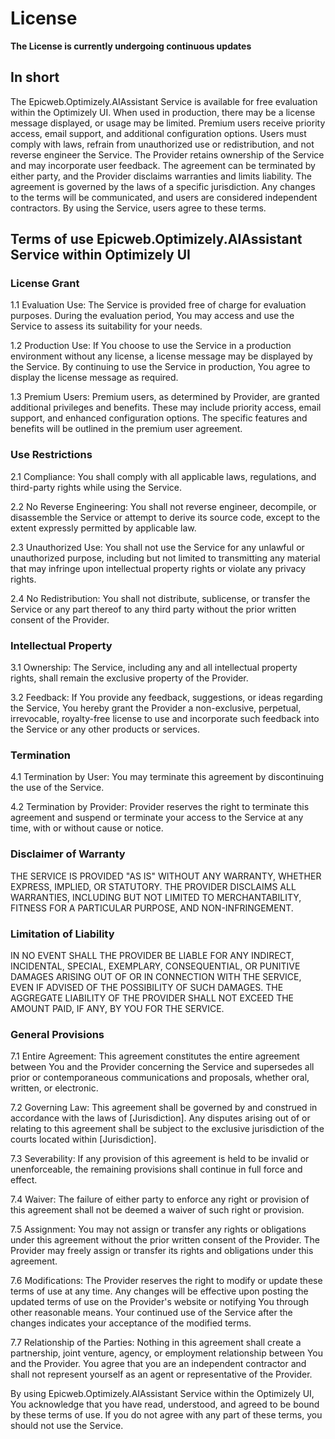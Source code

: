 # License

**The License is currently undergoing continuous updates**

## In short

The Epicweb.Optimizely.AIAssistant Service is available for free evaluation within the Optimizely UI. When used in production, there may be a license message displayed, or usage may be limited. Premium users receive priority access, email support, and additional configuration options. Users must comply with laws, refrain from unauthorized use or redistribution, and not reverse engineer the Service. The Provider retains ownership of the Service and may incorporate user feedback. The agreement can be terminated by either party, and the Provider disclaims warranties and limits liability. The agreement is governed by the laws of a specific jurisdiction. Any changes to the terms will be communicated, and users are considered independent contractors. By using the Service, users agree to these terms.

## Terms of use Epicweb.Optimizely.AIAssistant Service within Optimizely UI

### License Grant
1.1 Evaluation Use: The Service is provided free of charge for evaluation purposes. During the evaluation period, You may access and use the Service to assess its suitability for your needs.

1.2 Production Use: If You choose to use the Service in a production environment without any license, a license message may be displayed by the Service. By continuing to use the Service in production, You agree to display the license message as required.

1.3 Premium Users: Premium users, as determined by Provider, are granted additional privileges and benefits. These may include priority access, email support, and enhanced configuration options. The specific features and benefits will be outlined in the premium user agreement.

### Use Restrictions
2.1 Compliance: You shall comply with all applicable laws, regulations, and third-party rights while using the Service.

2.2 No Reverse Engineering: You shall not reverse engineer, decompile, or disassemble the Service or attempt to derive its source code, except to the extent expressly permitted by applicable law.

2.3 Unauthorized Use: You shall not use the Service for any unlawful or unauthorized purpose, including but not limited to transmitting any material that may infringe upon intellectual property rights or violate any privacy rights.

2.4 No Redistribution: You shall not distribute, sublicense, or transfer the Service or any part thereof to any third party without the prior written consent of the Provider.

### Intellectual Property

3.1 Ownership: The Service, including any and all intellectual property rights, shall remain the exclusive property of the Provider.

3.2 Feedback: If You provide any feedback, suggestions, or ideas regarding the Service, You hereby grant the Provider a non-exclusive, perpetual, irrevocable, royalty-free license to use and incorporate such feedback into the Service or any other products or services.

### Termination

4.1 Termination by User: You may terminate this agreement by discontinuing the use of the Service.

4.2 Termination by Provider: Provider reserves the right to terminate this agreement and suspend or terminate your access to the Service at any time, with or without cause or notice.

### Disclaimer of Warranty
THE SERVICE IS PROVIDED "AS IS" WITHOUT ANY WARRANTY, WHETHER EXPRESS, IMPLIED, OR STATUTORY. THE PROVIDER DISCLAIMS ALL WARRANTIES, INCLUDING BUT NOT LIMITED TO MERCHANTABILITY, FITNESS FOR A PARTICULAR PURPOSE, AND NON-INFRINGEMENT.

### Limitation of Liability
IN NO EVENT SHALL THE PROVIDER BE LIABLE FOR ANY INDIRECT, INCIDENTAL, SPECIAL, EXEMPLARY, CONSEQUENTIAL, OR PUNITIVE DAMAGES ARISING OUT OF OR IN CONNECTION WITH THE SERVICE, EVEN IF ADVISED OF THE POSSIBILITY OF SUCH DAMAGES. THE AGGREGATE LIABILITY OF THE PROVIDER SHALL NOT EXCEED THE AMOUNT PAID, IF ANY, BY YOU FOR THE SERVICE.

### General Provisions

7.1 Entire Agreement: This agreement constitutes the entire agreement between You and the Provider concerning the Service and supersedes all prior or contemporaneous communications and proposals, whether oral, written, or electronic.

7.2 Governing Law: This agreement shall be governed by and construed in accordance with the laws of [Jurisdiction]. Any disputes arising out of or relating to this agreement shall be subject to the exclusive jurisdiction of the courts located within [Jurisdiction].

7.3 Severability: If any provision of this agreement is held to be invalid or unenforceable, the remaining provisions shall continue in full force and effect.

7.4 Waiver: The failure of either party to enforce any right or provision of this agreement shall not be deemed a waiver of such right or provision.

7.5 Assignment: You may not assign or transfer any rights or obligations under this agreement without the prior written consent of the Provider. The Provider may freely assign or transfer its rights and obligations under this agreement.

7.6 Modifications: The Provider reserves the right to modify or update these terms of use at any time. Any changes will be effective upon posting the updated terms of use on the Provider's website or notifying You through other reasonable means. Your continued use of the Service after the changes indicates your acceptance of the modified terms.

7.7 Relationship of the Parties: Nothing in this agreement shall create a partnership, joint venture, agency, or employment relationship between You and the Provider. You agree that you are an independent contractor and shall not represent yourself as an agent or representative of the Provider.

By using Epicweb.Optimizely.AIAssistant Service within the Optimizely UI, You acknowledge that you have read, understood, and agreed to be bound by these terms of use. If you do not agree with any part of these terms, you should not use the Service.
